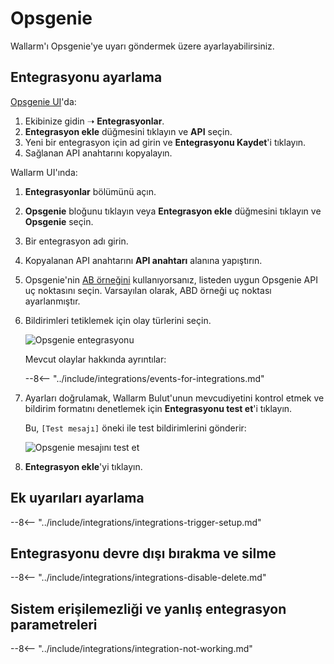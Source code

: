 # Opsgenie

Wallarm'ı Opsgenie'ye uyarı göndermek üzere ayarlayabilirsiniz.

## Entegrasyonu ayarlama

[Opsgenie UI](https://app.opsgenie.com/teams/list)'da:

1. Ekibinize gidin ➝ **Entegrasyonlar**.
2. **Entegrasyon ekle** düğmesini tıklayın ve **API** seçin.
3. Yeni bir entegrasyon için ad girin ve **Entegrasyonu Kaydet**'i tıklayın.
4. Sağlanan API anahtarını kopyalayın.

Wallarm UI'ında:

1. **Entegrasyonlar** bölümünü açın.
1. **Opsgenie** bloğunu tıklayın veya **Entegrasyon ekle** düğmesini tıklayın ve **Opsgenie** seçin.
1. Bir entegrasyon adı girin.
1. Kopyalanan API anahtarını **API anahtarı** alanına yapıştırın.
1. Opsgenie'nin [AB örneğini](https://docs.opsgenie.com/docs/european-service-region) kullanıyorsanız, listeden uygun Opsgenie API uç noktasını seçin. Varsayılan olarak, ABD örneği uç noktası ayarlanmıştır.
1. Bildirimleri tetiklemek için olay türlerini seçin.

    ![Opsgenie entegrasyonu](../../../images/user-guides/settings/integrations/add-opsgenie-integration.png)

    Mevcut olaylar hakkında ayrıntılar:
      
    --8<-- "../include/integrations/events-for-integrations.md"

1. Ayarları doğrulamak, Wallarm Bulut'unun mevcudiyetini kontrol etmek ve bildirim formatını denetlemek için **Entegrasyonu test et**'i tıklayın.

    Bu, `[Test mesajı]` öneki ile test bildirimlerini gönderir:

    ![Opsgenie mesajını test et](../../../images/user-guides/settings/integrations/test-opsgenie-new-vuln.png)

1. **Entegrasyon ekle**'yi tıklayın.

## Ek uyarıları ayarlama

--8<-- "../include/integrations/integrations-trigger-setup.md"

## Entegrasyonu devre dışı bırakma ve silme

--8<-- "../include/integrations/integrations-disable-delete.md"

## Sistem erişilemezliği ve yanlış entegrasyon parametreleri

--8<-- "../include/integrations/integration-not-working.md"